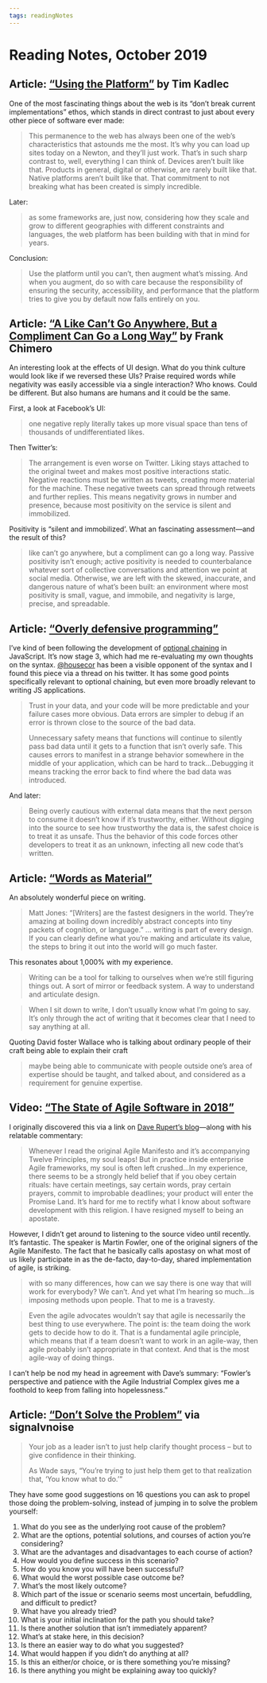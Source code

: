 ```yaml
---
tags: readingNotes
---
```


# Reading Notes, October 2019

## Article: [“Using the Platform”](https://timkadlec.com/remembers/2019-10-21-using-the-platform/) by Tim Kadlec

One of the most fascinating things about the web is its “don’t break current implementations” ethos, which stands in direct contrast to just about every other piece of software ever made:

> This permanence to the web has always been one of the web’s characteristics that astounds me the most. It’s why you can load up sites today on a Newton, and they’ll just work. That’s in such sharp contrast to, well, everything I can think of. Devices aren’t built like that. Products in general, digital or otherwise, are rarely built like that. Native platforms aren’t built like that. That commitment to not breaking what has been created is simply incredible.

Later:

> as some frameworks are, just now, considering how they scale and grow to different geographies with different constraints and languages, the web platform has been building with that in mind for years.  

Conclusion:

> Use the platform until you can’t, then augment what’s missing. And when you augment, do so with care because the responsibility of ensuring the security, accessibility, and performance that the platform tries to give you by default now falls entirely on you.


## Article: [“A Like Can’t Go Anywhere, But a Compliment Can Go a Long Way”](https://www.frankchimero.com/blog/2019/like-compliment/) by Frank Chimero

An interesting look at the effects of UI design. What do you think culture would look like if we reversed these UIs? Praise required words while negativity was easily accessible via a single interaction? Who knows. Could be different. But also humans are humans and it could be the same. 

First, a look at Facebook’s UI:

> one negative reply literally takes up more visual space than tens of thousands of undifferentiated likes.

Then Twitter’s:

> The arrangement is even worse on Twitter. Liking stays attached to the original tweet and makes most positive interactions static. Negative reactions must be written as tweets, creating more material for the machine. These negative tweets can spread through retweets and further replies. This means negativity grows in number and presence, because most positivity on the service is silent and immobilized. 

Positivity is “silent and immobilized’. What an fascinating assessment—and the result of this?

> like can’t go anywhere, but a compliment can go a long way. Passive positivity isn’t enough; active positivity is needed to counterbalance whatever sort of collective conversations and attention we point at social media. Otherwise, we are left with the skewed, inaccurate, and dangerous nature of what’s been built: an environment where most positivity is small, vague, and immobile, and negativity is large, precise, and spreadable.

## Article: [“Overly defensive programming”](https://blog.vcarl.com/overly-defensive-programming/)

I’ve kind of been following the development of [optional chaining](https://github.com/tc39/proposal-optional-chaining) in JavaScript. It’s now stage 3, which had me re-evaluating my own thoughts on the syntax. [@housecor](https://twitter.com/housecor/status/1088419498846244864?lang=en) has been a visible opponent of the syntax and I found this piece via a thread on his twitter. It has some good points specifically relevant to optional chaining, but even more broadly relevant to writing JS applications.

> Trust in your data, and your code will be more predictable and your failure cases more obvious. Data errors are simpler to debug if an error is thrown close to the source of the bad data.
> 
> Unnecessary safety means that functions will continue to silently pass bad data until it gets to a function that isn’t overly safe. This causes errors to manifest in a strange behavior somewhere in the middle of your application, which can be hard to track...Debugging it means tracking the error back to find where the bad data was introduced.

And later:

> Being overly cautious with external data means that the next person to consume it doesn’t know if it’s trustworthy, either. Without digging into the source to see how trustworthy the data is, the safest choice is to treat it as unsafe. Thus the behavior of this code forces other developers to treat it as an unknown, infecting all new code that’s written.

## Article: [“Words as Material”](http://nicolefenton.com/words-as-material/)

An absolutely wonderful piece on writing.

> Matt Jones: “[Writers] are the fastest designers in the world. They’re amazing at boiling down incredibly abstract concepts into tiny packets of cognition, or language.”
> ...
> writing is part of every design. If you can clearly define what you’re making and articulate its value, the steps to bring it out into the world will go much faster.

This resonates about 1,000% with my experience.

> Writing can be a tool for talking to ourselves when we’re still figuring things out. A sort of mirror or feedback system. A way to understand and articulate design.

> When I sit down to write, I don’t usually know what I’m going to say. It’s only through the act of writing that it becomes clear that I need to say anything at all.

Quoting David foster Wallace who is talking about ordinary people of their craft being able to explain their craft

> maybe being able to communicate with people outside one’s area of expertise should be taught, and talked about, and considered as a requirement for genuine expertise.


## Video: [“The State of Agile Software in 2018”](https://www.youtube.com/watch?v=G_y2pNj0zZg)

I originally discovered this via a link on [Dave Rupert’s blog](http://daverupert.com/2019/03/the-state-of-agile-software-in-2018/)—along with his relatable commentary:

> Whenever I read the original Agile Manifesto and it’s accompanying Twelve Principles, my soul leaps! But in practice inside enterprise Agile frameworks, my soul is often left crushed...In my experience, there seems to be a strongly held belief that if you obey certain rituals: have certain meetings, say certain words, pray certain prayers, commit to improbable deadlines; your product will enter the Promise Land. It’s hard for me to rectify what I know about software development with this religion. I have resigned myself to being an apostate.

However, I didn’t get around to listening to the source video until recently. It’s fantastic. The speaker is Martin Fowler, one of the original signers of the Agile Manifesto. The fact that he basically calls apostasy on what most of us likely participate in as the de-facto, day-to-day, shared implementation of agile, is striking. 

> with so many differences, how can we say there is one way that will work for everybody? We can’t. And yet what I’m hearing so much...is imposing methods upon people. That to me is a travesty.

> Even the agile advocates wouldn’t say that agile is necessarily the best thing to use everywhere. The point is: the team doing the work gets to decide how to do it. That is a fundamental agile principle, which means that if a team doesn’t want to work in an agile-way, then agile probably isn’t appropriate in that context. And that is the most agile-way of doing things.

I can’t help be nod my head in agreement with Dave’s summary: “Fowler’s perspective and patience with the Agile Industrial Complex gives me a foothold to keep from falling into hopelessness.”

## Article: [“Don’t Solve the Problem”](https://m.signalvnoise.com/dont-solve-the-problem/) via signalvnoise

> Your job as a leader isn’t to just help clarify thought process – but to give confidence in their thinking.
>
> As Wade says, “You’re trying to just help them get to that realization that, ‘You know what to do.’”

They have some good suggestions on 16 questions you can ask to propel those doing the problem-solving, instead of jumping in to solve the problem yourself:

1. What do you see as the underlying root cause of the problem?
2. What are the options, potential solutions, and courses of action you’re considering?
3. What are the advantages and disadvantages to each course of action?
4. How would you define success in this scenario?
5. How do you know you will have been successful?
6. What would the worst possible case outcome be?
7. What’s the most likely outcome?
8. Which part of the issue or scenario seems most uncertain, befuddling, and difficult to predict?
9. What have you already tried?
10. What is your initial inclination for the path you should take?
11. Is there another solution that isn’t immediately apparent?
12. What’s at stake here, in this decision?
13. Is there an easier way to do what you suggested?
14. What would happen if you didn’t do anything at all?
15. Is this an either/or choice, or is there something you’re missing?
16. Is there anything you might be explaining away too quickly?
